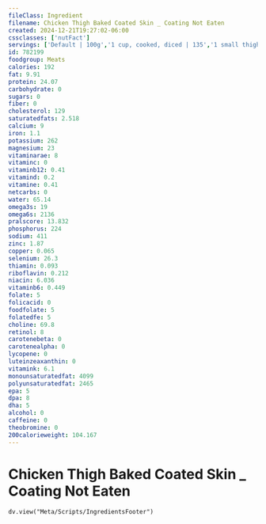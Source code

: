 ```yaml
---
fileClass: Ingredient
filename: Chicken Thigh Baked Coated Skin _ Coating Not Eaten
created: 2024-12-21T19:27:02-06:00
cssclasses: ['nutFact']
servings: ['Default | 100g','1 cup, cooked, diced | 135','1 small thigh | 65','1 medium thigh | 70','1 large thigh | 90','1 thigh, ns as to size | 70','1 oz, cooked | 28']
id: 782199
foodgroup: Meats
calories: 192
fat: 9.91
protein: 24.07
carbohydrate: 0
sugars: 0
fiber: 0
cholesterol: 129
saturatedfats: 2.518
calcium: 9
iron: 1.1
potassium: 262
magnesium: 23
vitaminarae: 8
vitaminc: 0
vitaminb12: 0.41
vitamind: 0.2
vitamine: 0.41
netcarbs: 0
water: 65.14
omega3s: 19
omega6s: 2136
pralscore: 13.832
phosphorus: 224
sodium: 411
zinc: 1.87
copper: 0.065
selenium: 26.3
thiamin: 0.093
riboflavin: 0.212
niacin: 6.036
vitaminb6: 0.449
folate: 5
folicacid: 0
foodfolate: 5
folatedfe: 5
choline: 69.8
retinol: 8
carotenebeta: 0
carotenealpha: 0
lycopene: 0
luteinzeaxanthin: 0
vitamink: 6.1
monounsaturatedfat: 4099
polyunsaturatedfat: 2465
epa: 5
dpa: 8
dha: 5
alcohol: 0
caffeine: 0
theobromine: 0
200calorieweight: 104.167
---
```


# Chicken Thigh Baked Coated Skin _ Coating Not Eaten

```dataviewjs
dv.view("Meta/Scripts/IngredientsFooter")
```